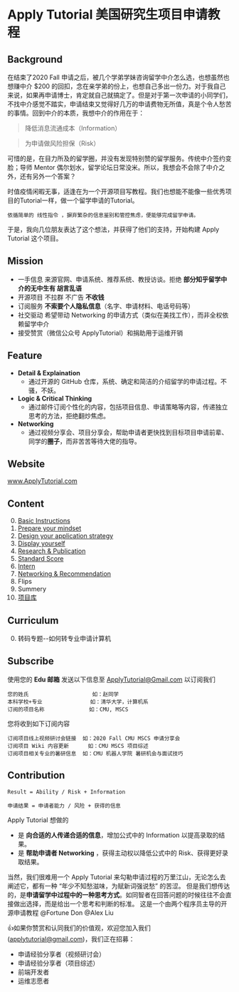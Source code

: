 # Apply Tutorial 美国研究生项目申请教程

## Background ##
在结束了2020 Fall 申请之后，被几个学弟学妹咨询留学中介怎么选，也想虽然也想赚中介 $200 的回扣，念在亲学弟的份上，也想自己多出一份力。对于我自己来说，如果再申请博士，肯定就自己就搞定了。但是对于第一次申请的小同学们，不找中介感觉不踏实，申请结束又觉得好几万的申请费物无所值，真是个令人愁苦的事情。回到中介的本质，我想中介的作用在于：

> 降低消息流通成本（Information）

> 为申请做风险担保（Risk）

可惜的是，在目力所及的留学圈，并没有发现特别赞的留学服务。传统中介签约变脸；导师 Mentor 偶尔划水，留学论坛日常没米。所以，我想会不会除了中介之外，还有另外一个答案？

时值疫情闲暇无事，适逢在为一个开源项目写教程。我们也想能不能像一些优秀项目的Tutorial一样，做一个留学申请的Tutorial。
```
依循简单的 线性指令 ，摒弃繁杂的信息鉴别和管控焦虑，便能够完成留学申请。
```
于是，我向几位朋友表达了这个想法，并获得了他们的支持，开始构建 Apply Tutorial 这个项目。

## Mission ##
- 一手信息 来源官网、申请系统、推荐系统、教授访谈。拒绝 **部分知乎留学中介的无中生有 胡言乱语**
- 开源项目 不拉群 不广告 **不收钱**
- 订阅服务 **不索要个人隐私信息**（名字、申请材料、电话号码等）
- 社交驱动 希望带动 Networking 的申请方式（类似在美找工作），而非全权依赖留学中介
- 接受赞赏（微信公众号 ApplyTutorial）和捐助用于运维开销

## Feature ##
- **Detail & Explaination**  
   - 通过开源的 GitHub 仓库，系统、确定和简洁的介绍留学的申请过程。不骚，不妖。
- **Logic & Critical Thinking**  
   -  通过邮件订阅个性化的内容，包括项目信息、申请策略等内容，传递独立思考的方法，拒绝翻炒焦虑。 
- **Networking**  
   -  通过视频分享会、项目分享会，帮助申请者更快找到目标项目申请前辈、同学的**圈子**，而非苦苦等待大佬的指导。

## Website ##
www.ApplyTutorial.com

## Content ##
0. [Basic Instructions](https://github.com/ApplyTutorial/Basic-Instructions)
1. [Prepare your mindset](https://github.com/ApplyTutorial/Prepare-your-mindset)
2. [Design your application strategy](https://github.com/ApplyTutorial/Design-your-application-strategy)
3. [Display yourself](https://github.com/ApplyTutorial/Display-yourself)
4. [Research & Publication](https://github.com/ApplyTutorial/Research-Publication)
5. [Standard Score](https://github.com/ApplyTutorial/Standard-Score)
6. [Intern](https://github.com/ApplyTutorial/Intern)
7. [Networking & Recommendation](https://github.com/ApplyTutorial/Networking-Recommendation)
8. Flips
9. Summery
10. [项目库](www.baidu.com)

## Curriculum ##
0. 转码专题--如何转专业申请计算机

## Subscribe ##

使用您的 **Edu 邮箱** 发送以下信息至 ApplyTutorial@Gmail.com 以订阅我们
```
您的姓氏                    如：赵同学
本科学校+专业               如：清华大学，计算机系
订阅的项目名称              如：CMU, MSCS
```
您将收到如下订阅内容
```
订阅项目线上视频研讨会链接  如：2020 Fall CMU MSCS 申请分享会
订阅项目 Wiki 内容更新      如：CMU MSCS 项目综述
订阅项目相关专业的暑研信息  如：CMU 机器人学院 暑研机会与面试技巧
```

## Contribution ##

```
Result = Ability / Risk + Information

申请结果 = 申请者能力 / 风险 + 获得的信息
```

Apply Tutorial 想做的

- 是 **向合适的人传递合适的信息**，增加公式中的 Information 以提高录取的结果。
- 是 **帮助申请者 Networking** ，获得主动权以降低公式中的 Risk、获得更好录取结果。

当然，我们很难用一个 Apply Tutorial 来勾勒申请过程的万里江山，无论怎么去阐述它，都有一种 “年少不知愁滋味，为赋新词强说愁” 的苦涩。
但是我们想传达的，是**申请留学中过程中的一种思考方式**。如同智者在回答问题的时候往往不会直接做出选择，而是给出一个思考和判断的标准。
这是一个由两个程序员主导的开源申请教程 @Fortune Don @Alex Liu 

:thumbsup:如果你赞赏和认同我们的价值观，欢迎您加入我们(applytutorial@gmail.com)，我们正在招募：

- 申请经验分享者（视频研讨会）
- 申请经验分享者（项目综述）
- 前端开发者
- 运维志愿者


